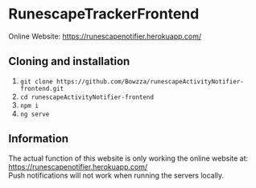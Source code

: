 # RunescapeTrackerFrontend

Online Website: https://runescapenotifier.herokuapp.com/

## Cloning and installation
1. `git clone https://github.com/Bowzza/runescapeActivityNotifier-frontend.git`
2. `cd runescapeActivityNotifier-frontend`
3. `npm i`
4. `ng serve`

## Information
The actual function of this website is only working the online website at: https://runescapenotifier.herokuapp.com/</br>
Push notifications will not work when running the servers locally.


